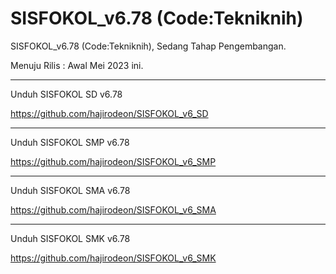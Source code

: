 # SISFOKOL_v6.78 (Code:Tekniknih)


SISFOKOL_v6.78 (Code:Tekniknih), Sedang Tahap Pengembangan. 

Menuju Rilis : Awal Mei 2023 ini.

---

Unduh SISFOKOL SD v6.78 

https://github.com/hajirodeon/SISFOKOL_v6_SD

---



Unduh SISFOKOL SMP v6.78

https://github.com/hajirodeon/SISFOKOL_v6_SMP

---



Unduh SISFOKOL SMA v6.78 

https://github.com/hajirodeon/SISFOKOL_v6_SMA

---



Unduh SISFOKOL SMK v6.78 

https://github.com/hajirodeon/SISFOKOL_v6_SMK









